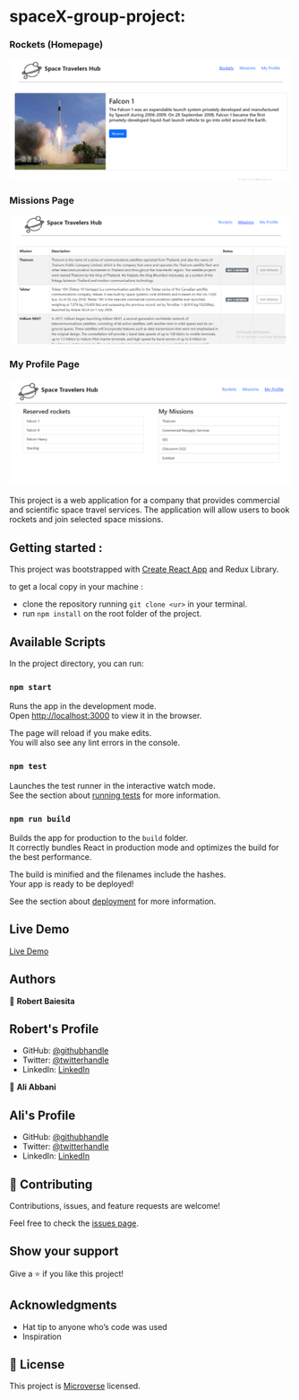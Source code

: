 # spaceX-group-project:

### Rockets (Homepage)
![screenshot](./src/images/Capture.PNG)

### Missions Page
![screenshot](./src/images/Capture1.PNG)

### My Profile Page
![screenshot](./src/images/Capture2.PNG)

This project is a web application for a company that provides commercial and scientific space travel services. The application will allow users to book rockets and join selected space missions. 

## Getting started :
This project was bootstrapped with [Create React App](https://github.com/facebook/create-react-app) and Redux Library.

to get a local copy in your machine :

- clone the repository running `git clone <ur>` in your terminal.
- run `npm install` on the root folder of the project.


## Available Scripts

In the project directory, you can run:

### `npm start`

Runs the app in the development mode.\
Open [http://localhost:3000](http://localhost:3000) to view it in the browser.

The page will reload if you make edits.\
You will also see any lint errors in the console.

### `npm test`

Launches the test runner in the interactive watch mode.\
See the section about [running tests](https://facebook.github.io/create-react-app/docs/running-tests) for more information.

### `npm run build`

Builds the app for production to the `build` folder.\
It correctly bundles React in production mode and optimizes the build for the best performance.

The build is minified and the filenames include the hashes.\
Your app is ready to be deployed!

See the section about [deployment](https://facebook.github.io/create-react-app/docs/deployment) for more information.

## Live Demo

[Live Demo](https://bookstore-abbani.herokuapp.com/)

## Authors 

👤 **Robert Baiesita**

## Robert's Profile

- GitHub: [@githubhandle](https://github.com/ReshyResh)
- Twitter: [@twitterhandle](https://twitter.com/reshyresh)
- LinkedIn: [LinkedIn](https://www.linkedin.com/in/reshyresh/)

👤 **Ali Abbani**

## Ali's Profile

- GitHub: [@githubhandle](https://github.com/aliabbani)
- Twitter: [@twitterhandle](https://twitter.com/aliabbani)
- LinkedIn: [LinkedIn](https://www.linkedin.com/in/ali-abbani-8b6246150/)

## 🤝 Contributing

Contributions, issues, and feature requests are welcome!

Feel free to check the [issues page](https://github.com/aliabbani/spaceX-group-project/issues).

## Show your support

Give a ⭐️ if you like this project!

## Acknowledgments

- Hat tip to anyone who’s code was used
- Inspiration

## 📝 License

This project is [Microverse](https://www.microverse.org/) licensed.

